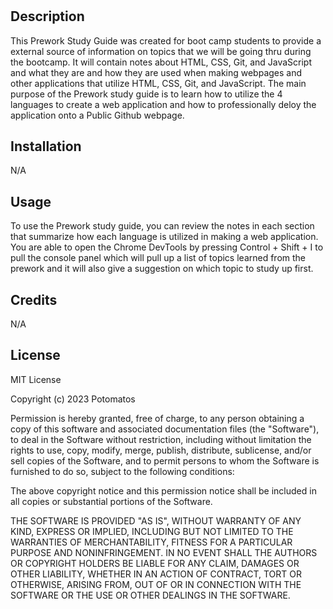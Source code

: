 # <Prework Study Guide>

## Description

This Prework Study Guide was created for boot camp students to provide a external source of information on topics that we will be going thru during the bootcamp. It will contain notes about HTML, CSS, Git, and JavaScript and what they are and how they are used when making webpages and other applications that utilize HTML, CSS, Git, and JavaScript. The main purpose of the Prework study guide is to learn how to utilize the 4 languages to create a web application and how to professionally deloy the application onto a Public Github webpage. 

## Installation

N/A

## Usage

To use the Prework study guide, you can review the notes in each section that summarize how each language is utilized in making a web application. You are able to open the Chrome DevTools by pressing Control + Shift + I to pull the console panel which will pull up a list of topics learned from the prework and it will also give a suggestion on which topic to study up first. 

## Credits

N/A

## License

MIT License

Copyright (c) 2023 Potomatos

Permission is hereby granted, free of charge, to any person obtaining a copy
of this software and associated documentation files (the "Software"), to deal
in the Software without restriction, including without limitation the rights
to use, copy, modify, merge, publish, distribute, sublicense, and/or sell
copies of the Software, and to permit persons to whom the Software is
furnished to do so, subject to the following conditions:

The above copyright notice and this permission notice shall be included in all
copies or substantial portions of the Software.

THE SOFTWARE IS PROVIDED "AS IS", WITHOUT WARRANTY OF ANY KIND, EXPRESS OR
IMPLIED, INCLUDING BUT NOT LIMITED TO THE WARRANTIES OF MERCHANTABILITY,
FITNESS FOR A PARTICULAR PURPOSE AND NONINFRINGEMENT. IN NO EVENT SHALL THE
AUTHORS OR COPYRIGHT HOLDERS BE LIABLE FOR ANY CLAIM, DAMAGES OR OTHER
LIABILITY, WHETHER IN AN ACTION OF CONTRACT, TORT OR OTHERWISE, ARISING FROM,
OUT OF OR IN CONNECTION WITH THE SOFTWARE OR THE USE OR OTHER DEALINGS IN THE
SOFTWARE.